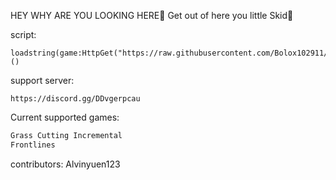HEY WHY ARE YOU LOOKING HERE🤔 Get out of here you little Skid🔫


script:
```
loadstring(game:HttpGet("https://raw.githubusercontent.com/Bolox102911/ScripteS/refs/heads/main/ScripteS.lua"))()
```
support server:
```
https://discord.gg/DDvgerpcau
```
Current supported games:
```diff
Grass Cutting Incremental
Frontlines
```

contributors: Alvinyuen123
